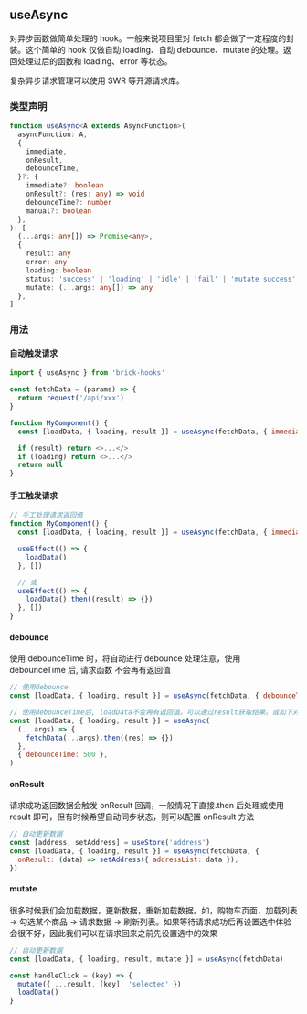 ## useAsync

对异步函数做简单处理的 hook。一般来说项目里对 fetch 都会做了一定程度的封装。这个简单的 hook 仅做自动 loading、自动 debounce、mutate 的处理。返回处理过后的函数和 loading、error 等状态。

复杂异步请求管理可以使用 SWR 等开源请求库。

### 类型声明

```ts
function useAsync<A extends AsyncFunction>(
  asyncFunction: A,
  {
    immediate,
    onResult,
    debounceTime,
  }?: {
    immediate?: boolean
    onResult?: (res: any) => void
    debounceTime?: number
    manual?: boolean
  },
): [
  (...args: any[]) => Promise<any>,
  {
    result: any
    error: any
    loading: boolean
    status: 'success' | 'loading' | 'idle' | 'fail' | 'mutate success'
    mutate: (...args: any[]) => any
  },
]
```

### 用法

#### 自动触发请求

```javascript
import { useAsync } from 'brick-hooks'

const fetchData = (params) => {
  return request('/api/xxx')
}

function MyComponent() {
  const [loadData, { loading, result }] = useAsync(fetchData, { immediate: true })

  if (result) return <>...</>
  if (loading) return <>...</>
  return null
}
```

#### 手工触发请求

```javascript
// 手工处理请求返回值
function MyComponent() {
  const [loadData, { loading, result }] = useAsync(fetchData, { immediate: false })

  useEffect(() => {
    loadData()
  }, [])

  // 或
  useEffect(() => {
    loadData().then((result) => {})
  }, [])
}
```

#### debounce

使用 debounceTime 时，将自动进行 debounce 处理注意，使用 debounceTime 后, 请求函数 不会再有返回值

```javascript
// 使用debounce
const [loadData, { loading, result }] = useAsync(fetchData, { debounceTime: 500 })
```

```javascript
// 使用debounceTime后, loadData不会再有返回值。可以通过result获取结果。或如下对retchData进行包装
const [loadData, { loading, result }] = useAsync(
  (...args) => {
    fetchData(...args).then((res) => {})
  },
  { debounceTime: 500 },
)
```

#### onResult

请求成功返回数据会触发 onResult 回调，一般情况下直接.then 后处理或使用 result 即可，但有时候希望自动同步状态，则可以配置 onResult 方法

```javascript
// 自动更新数据
const [address, setAddress] = useStore('address')
const [loadData, { loading, result }] = useAsync(fetchData, {
  onResult: (data) => setAddress({ addressList: data }),
})
```

#### mutate

很多时候我们会加载数据，更新数据，重新加载数据。如，购物车页面，加载列表 -> 勾选某个商品 -> 请求数据 -> 刷新列表。如果等待请求成功后再设置选中体验会很不好，因此我们可以在请求回来之前先设置选中的效果

```javascript
// 自动更新数据
const [loadData, { loading, result, mutate }] = useAsync(fetchData)

const handleClick = (key) => {
  mutate({ ...result, [key]: 'selected' })
  loadData()
}
```
